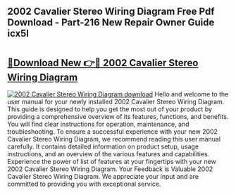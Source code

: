 ## 2002 Cavalier Stereo Wiring Diagram Free Pdf Download - Part-216 New Repair Owner Guide icx5l

# <h2><a href="http://dfo6jo.blite.top/?on=2002+Cavalier+Stereo+Wiring+Diagram">🔗Download New 👉🔴 2002 Cavalier Stereo Wiring Diagram</a></h2>

[![2002 Cavalier Stereo Wiring Diagram download](https://i.imgur.com/lujVjoI.png)](http://dfo6jo.blite.top/?on=2002+Cavalier+Stereo+Wiring+Diagram)
Hello and welcome to the user manual for your newly installed 2002 Cavalier Stereo Wiring Diagram. This guide is designed to help you get the most out of your product by providing a comprehensive overview of its features, functions, and benefits. You will find clear instructions for operation, maintenance, and troubleshooting. To ensure a successful experience with your new 2002 Cavalier Stereo Wiring Diagram, we recommend reading this user manual carefully. It contains detailed information on product setup, usage instructions, and an overview of the various features and capabilities. Experience the power of list of features at your fingertips with your new 2002 Cavalier Stereo Wiring Diagram. Your Feedback is Valuable 2002 Cavalier Stereo Wiring Diagram. We appreciate your input and are committed to providing you with exceptional service.
